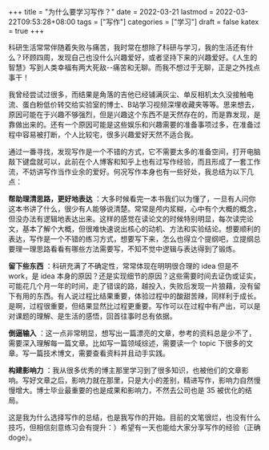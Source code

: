 +++
title = "为什么要学习写作？"
date = 2022-03-21
lastmod = 2022-03-22T09:53:28+08:00
tags = ["写作"]
categories = ["学习"]
draft = false
katex = true
+++

科研生活常常伴随着失败与痛苦，我时常在想除了科研与学习，我的生活还有什么？环顾四周，发现自己也没什么兴趣爱好，或者坚持下来的兴趣爱好。《人生的智慧》写到人类幸福有两大死敌--痛苦和无聊。而我不想过于无聊，正是之外找点事干！

我曾经尝试过很多，而结果是角落的吉他已经铺满灰尘、单反相机太久没接触电流、蛋白粉低价转交给实验室的博士、B站学习视频深埋收藏夹等等。思来想去，原因可能在于兴趣不够强烈，但是兴趣这个东西不是天然存在的，而是靠发现，是靠做出来的。还有一个原因可能是这些娱乐和兴趣需要的准备事项过多，在准备过程中容易被打断，个人比较宅，很多兴趣爱好天然不适合我。

通过一番寻找，发现写作是一个不错的方式，它不需要太多的准备空间，打开电脑敲下键盘就可以，此前在个人博客和知乎上也有过写作经验，而且形成了一套工作流，不妨讲写作当作业余的爱好。何况写作本身也有一些好处，我总结为以下几点：

**帮助理清思路，更好地表达** ：大多时候看完一本书我们以为懂了，一旦有人问你这本书讲了什么，很少有人能够说清楚。常常是颅内浆糊，心中有个大概的概念，但没办法有逻辑地表达出来。这样的感觉在读论文的时候特别明显，每次读完论文，基本了解个大概，但很难快速说出核心的动机、方法和实验结论。想要顺利的表达，写作是一个不错的练习方式，想要写下来，怎么也得立个提纲吧，立提纲总要理一理思路看看有哪些方法需要写，不知不觉中逻辑与表达得到了锻炼。

****留下些东西**** ：科研充满了不确定性，常常体现在明明很合理的 idea 但是不 work，是 idea 本身的原因？还是实现细节的原因？这些需要时间去证伪或证实，可能花几个月一年的时间，走了错误的路，越投入，失败后发现一片狼藉，没有留下有用的东西。有人说过程比结果重要，体验过程中的酸甜苦辣，同样利于成长。是啊，过程很重要，但结果显然比过程更重要。写作可以在过程中有产出，可以是对课题的理解、是生活的感悟，回首往事时总有依据。

****倒逼输入**** ：这一点非常明显，想写出一篇漂亮的文章，参考的资料总是少不了，需要深入理解每一篇文章。比如写一篇领域综述，需要读一个 topic 下很多的文章。写一篇技术博文，需要查看资料并且动手实践。

****构建影响力**** ：我从很多优秀的博主那里学习到了很多知识，也被他们的文章影响。写好文章之后，影响力就在那里，只是大小的差别，精进写作，影响力自然慢慢增大。博士毕业最重要的也是成果和影响力，不然去公司也是 35 被优化的结局。

这是我为什么选择写作的总结，也是我写作的开始。目前的文笔很烂，也没有什么技巧，但相信刻意练习会有提升：）希望有一天也能给大家分享写作的经验（正确doge）。
